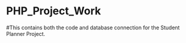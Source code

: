 # PHP_Project_Work
#This contains both the code and database connection for the Student Planner Project.
